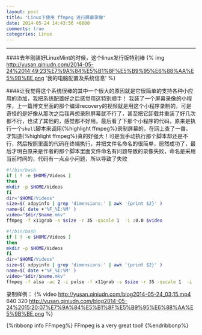 ```yaml
---
layout: post
title: "Linux下使用 ffmpeg 进行屏幕录像"
date: 2014-05-24 14:43:56 +0800
comments: true
categories: Linux
---
```

---
####去年刚装好LinuxMint的时候，这个linux发行版特别棒
{% img http://yusan.qiniudn.com/2014-05-24%2014:49:23%E7%9A%84%E5%B1%8F%E5%B9%95%E6%88%AA%E5%9B%BE.png '我的电脑配置及系统信息' %}
<!--more-->
####让我觉得这个系统很棒的其中一个很大的原因就是它很简单的支持各种小应用的添加，我把系统配置好之后感觉用这特别顺手！
我装了一个屏幕录像的小程序，上一篇博文里面的那个编译recovery的视频就是用这个小程序录制的，可是奇怪的是好像从那次之后我再想录制屏幕就不行了，甚至把它卸载并重装了好几次都不行，也试了其他的，感觉都不好用。最后看了下那个小程序的代码，原来是执行一个`shell`脚本来调用{%highlight ffmpeg%}录制屏幕的，在网上查了一番，才知道{%highlight ffmpeg%}真的好强大！可是我手动执行那个脚本却还是不行，然后按照里面的代码在终端执行，并把文件名命名的很简单，居然成功了，最后才明白原来是作者的那个脚本里面文件命名有问题导致的录像失败，命名是采用当前时间的，代码有一点点小问题，所以导致了失败
``` bash Record Screen use FFmpeg without Audio http://yusan.qiniudn.com/blogscreencapture.sh Download
#!/bin/bash
if [ ! -e $HOME/Videos ]
then
mkdir -p $HOME/Videos
fi
dir="$HOME/Videos"
size=$( xdpyinfo | grep 'dimensions:' | awk '{print $2}' )
name=$( date +'%F_%I:%M' )
video="$dir/$name.mkv"
ffmpeg -f x11grab -s $size -r 35 -qscale 1  -i :0.0 $video
```
```bash Record Screen use FFmpeg with Audio http://yusan.qiniudn.com/blogscreencapturesound.sh Download
#!/bin/bash
if [ ! -e $HOME/Videos ]
then
mkdir -p $HOME/Videos
fi
dir="$HOME/Videos"
size=$( xdpyinfo | grep 'dimensions:' | awk '{print $2}' )
name=$( date +'%F_%I:%M' )
video="$dir/$name.mkv"
ffmpeg -f alsa -ac 2 -i pulse -f x11grab -s $size -r 35 -qscale 1  -i :0.0 $video
```
录制样例：
{% video http://yusan.qiniudn.com/blog2014-05-24_03:15.mp4 640 320 http://yusan.qiniudn.com/blog2014-05-24%2015:20:07%E7%9A%84%E5%B1%8F%E5%B9%95%E6%88%AA%E5%9B%BE.png %}

{%ribbonp info FFmpeg%}
FFmpeg is a very great tool!
{%endribbonp%}